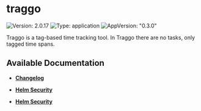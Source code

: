 # traggo

![Version: 2.0.17](https://img.shields.io/badge/Version-2.0.17-informational?style=flat-square) ![Type: application](https://img.shields.io/badge/Type-application-informational?style=flat-square) ![AppVersion: "0.3.0"](https://img.shields.io/badge/AppVersion-"0.3.0"-informational?style=flat-square)

Traggo is a tag-based time tracking tool. In Traggo there are no tasks, only tagged time spans.

## Available Documentation

- [**Changelog**](CHANGELOG)

- [**Helm Security**](container-security)

- [**Helm Security**](helm-security)

